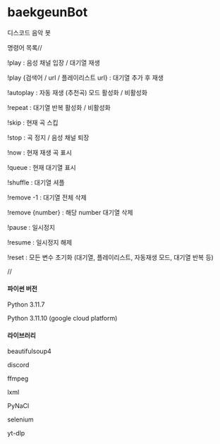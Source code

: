 # baekgeunBot
디스코드 음악 봇


명령어 목록//

!play : 음성 채널 입장 / 대기열 재생

!play {검색어 / url / 플레이리스트 url} : 대기열 추가 후 재생

!autoplay : 자동 재생 (추천곡) 모드 활성화 / 비활성화

!repeat : 대기열 반복 활성화 / 비활성화

!skip : 현재 곡 스킵

!stop : 곡 정지 / 음성 채널 퇴장

!now : 현재 재생 곡 표시

!queue : 현재 대기열 표시

!shuffle : 대기열 셔플

!remove -1 : 대기열 전체 삭제

!remove {number} : 해당 number 대기열 삭제

!pause : 일시정지

!resume : 일시정지 해제

!reset : 모든 변수 초기화 (대기열, 플레이리스트, 자동재생 모드, 대기열 반복 등)

//

#### 파이썬 버전

Python 3.11.7

Python 3.11.10 (google cloud platform)


#### 라이브러리

beautifulsoup4
 
discord

ffmpeg

lxml

PyNaCl

selenium

yt-dlp
